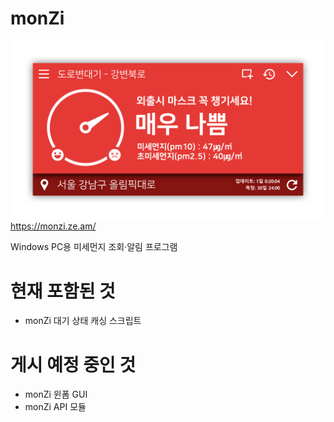 # monZi
![image](image/monzi_hires.png)
https://monzi.ze.am/

Windows PC용 미세먼지 조회·알림 프로그램

# 현재 포함된 것
- monZi 대기 상태 캐싱 스크립트

# 게시 예정 중인 것
- monZi 윈폼 GUI
- monZi API 모듈
